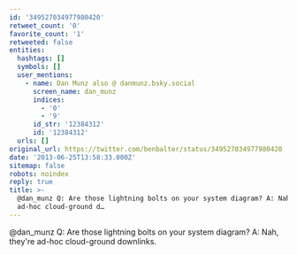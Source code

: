 ```yaml
---
id: '349527034977980420'
retweet_count: '0'
favorite_count: '1'
retweeted: false
entities:
  hashtags: []
  symbols: []
  user_mentions:
    - name: Dan Munz also @ danmunz.bsky.social
      screen_name: dan_munz
      indices:
        - '0'
        - '9'
      id_str: '12384312'
      id: '12384312'
  urls: []
original_url: https://twitter.com/benbalter/status/349527034977980420
date: '2013-06-25T13:58:33.000Z'
sitemap: false
robots: noindex
reply: true
title: >-
  @dan_munz Q: Are those lightning bolts on your system diagram? A: Nah, they're
  ad-hoc cloud-ground d…
---
```


@dan_munz Q: Are those lightning bolts on your system diagram? A: Nah, they're ad-hoc cloud-ground downlinks.